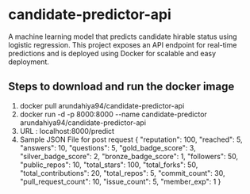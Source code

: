 # candidate-predictor-api
A machine learning model that predicts candidate hirable status using logistic regression. This project exposes an API endpoint for real-time predictions and is deployed using Docker for scalable and easy deployment.

## Steps to download and run the docker image
1. docker pull arundahiya94/candidate-predictor-api
2. docker run -d -p 8000:8000 --name candidate-predictor arundahiya94/candidate-predictor-api
3. URL : localhost:8000/predict
4. Sample JSON File for post request
  {
    "reputation": 100,
    "reached": 5,
    "answers": 10,
    "questions": 5,
    "gold_badge_score": 3,
    "silver_badge_score": 2,
    "bronze_badge_score": 1,
    "followers": 50,
    "public_repos": 10,
    "total_stars": 100,
    "total_forks": 50,
    "total_contributions": 20,
    "total_repos": 5,
    "commit_count": 30,
    "pull_request_count": 10,
    "issue_count": 5,
    "member_exp": 1
}


